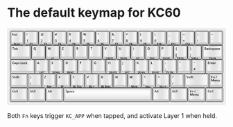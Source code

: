# The default keymap for KC60

![keymap](https://raw.githubusercontent.com/noroadsleft/qmk_images/master/keyboards/kc60/keymaps/default/keymap.png)

Both `Fn` keys trigger `KC_APP` when tapped, and activate Layer 1 when held.
